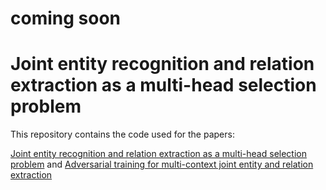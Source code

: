 # coming soon
# Joint entity recognition and relation extraction as a multi-head selection problem

This repository contains the code used for the papers:

[Joint entity recognition and relation extraction as a multi-head selection problem](https://arxiv.org/abs/1804.07847) and 
[Adversarial training for multi-context joint entity and relation extraction]()
